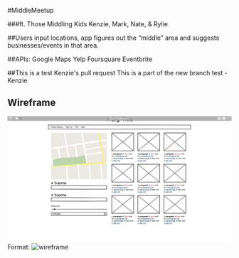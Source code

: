 #MiddleMeetup

###ft. Those Middling Kids
	Kenzie, Mark, Nate, & Rylie

##Users input locations, app figures out the “middle” area and suggests businesses/events in that area. 

##APIs:
Google Maps
Yelp
Foursquare
Eventbrite

##This is a test
Kenzie's pull request
This is a part of the new branch test - Kenzie

## Wireframe 
![wirefrane](assets/images/wireframe.png)
Format: ![wireframe](url)
